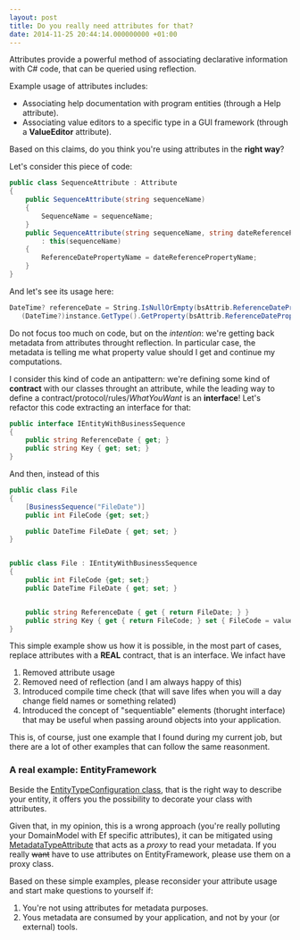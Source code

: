 ```yaml
---
layout: post
title: Do you really need attributes for that?
date: 2014-11-25 20:44:14.000000000 +01:00
---
```

Attributes provide a powerful method of associating declarative information with C# code, that can be queried using reflection.

Example usage of attributes includes:

+ Associating help documentation with program entities (through a Help attribute).
+ Associating value editors to a specific type in a GUI framework (through a **ValueEditor** attribute).

Based on this claims, do you think you're using attributes in the **right way**?

Let's consider this piece of code:

```csharp
public class SequenceAttribute : Attribute
{
    public SequenceAttribute(string sequenceName)
    {
        SequenceName = sequenceName;
    }
    public SequenceAttribute(string sequenceName, string dateReferencePropertyName)
        : this(sequenceName)
    {
        ReferenceDatePropertyName = dateReferencePropertyName;
    }
}
```

And let's see its usage here:

```csharp
DateTime? referenceDate = String.IsNullOrEmpty(bsAttrib.ReferenceDatePropertyName) ? null :
   (DateTime?)instance.GetType().GetProperty(bsAttrib.ReferenceDatePropertyName).GetValue(instance, null);
```

Do not focus too much on code, but on the _intention_: we're getting back metadata from attributes throught reflection. In particular case, the metadata is telling me what property value should I get and continue my computations.

I consider this kind of code an antipattern: we're defining some kind of **contract** with our classes throught an attribute, while the leading way to define a contract/protocol/rules/_WhatYouWant_ is an **interface**!
Let's refactor this code extracting an interface for that:

```csharp
public interface IEntityWithBusinessSequence
{
    public string ReferenceDate { get; }
    public string Key { get; set; }
}
```

And then, instead of this
```csharp
public class File
{
    [BusinessSequence("FileDate")]
    public int FileCode {get; set;}

    public DateTime FileDate { get; set; }
}


public class File : IEntityWithBusinessSequence
{
    public int FileCode {get; set;}
    public DateTime FileDate { get; set; }


    public string ReferenceDate { get { return FileDate; } }
    public string Key { get { return FileCode; } set { FileCode = value; } }
}
```
This simple example show us how it is possible, in the most part of cases, replace attributes with a **REAL** contract, that is an interface. We infact have

1. Removed attribute usage
2. Removed need of reflection (and I am always happy of this)
3. Introduced compile time check (that will save lifes when you will a day change field names or something related)
4. Introduced the concept of "sequentiable" elements (thorught interface) that may be useful when passing around objects into your application.

This is, of course, just one example that I found during my current job, but there are a lot of other examples that can follow the same reasonment.

### A real example: EntityFramework
Beside the [EntityTypeConfiguration class](http://msdn.microsoft.com/en-us/library/gg696117(v=vs.113).aspx), that is the right way to describe your entity, it offers you the possibility to decorate your class with attributes.

Given that, in my opinion, this is a wrong approach (you're really polluting your DomainModel with Ef specific attributes), it can be mitigated using [MetadataTypeAttribute](http://msdn.microsoft.com/en-us/library/system.componentmodel.dataannotations.metadatatypeattribute(v=vs.110).aspx) that acts as a _proxy_ to read your metadata.
If you really ~~want~~ have to use attributes on EntityFramework, please use them on a proxy class.

Based on these simple examples, please reconsider your attribute usage and start make questions to yourself if:

1. You're not using attributes for metadata purposes.
2. Yous metadata are consumed by your application, and not by your (or external) tools.
